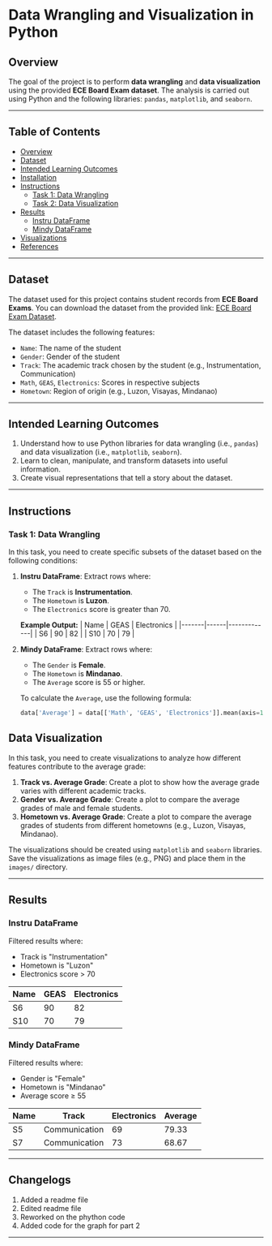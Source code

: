 # Data Wrangling and Visualization in Python

## Overview
 The goal of the project is to perform **data wrangling** and **data visualization** using the provided **ECE Board Exam dataset**. The analysis is carried out using Python and the following libraries: `pandas`, `matplotlib`, and `seaborn`.

---

## Table of Contents

- [Overview](#overview)
- [Dataset](#dataset)
- [Intended Learning Outcomes](#intended-learning-outcomes)
- [Installation](#installation)
- [Instructions](#instructions)
  - [Task 1: Data Wrangling](#task-1-data-wrangling)
  - [Task 2: Data Visualization](#task-2-data-visualization)
- [Results](#results)
  - [Instru DataFrame](#instru-dataframe)
  - [Mindy DataFrame](#mindy-dataframe)
- [Visualizations](#visualizations)
- [References](#references)

---

## Dataset

The dataset used for this project contains student records from **ECE Board Exams**. You can download the dataset from the provided link: [ECE Board Exam Dataset](bit.ly/ECEBoardExamDataset).

The dataset includes the following features:
- `Name`: The name of the student
- `Gender`: Gender of the student
- `Track`: The academic track chosen by the student (e.g., Instrumentation, Communication)
- `Math`, `GEAS`, `Electronics`: Scores in respective subjects
- `Hometown`: Region of origin (e.g., Luzon, Visayas, Mindanao)

---

## Intended Learning Outcomes

1. Understand how to use Python libraries for data wrangling (i.e., `pandas`) and data visualization (i.e., `matplotlib`, `seaborn`).
2. Learn to clean, manipulate, and transform datasets into useful information.
3. Create visual representations that tell a story about the dataset.

---

## Instructions

### Task 1: Data Wrangling

In this task, you need to create specific subsets of the dataset based on the following conditions:

1. **Instru DataFrame**: Extract rows where:
   - The `Track` is **Instrumentation**.
   - The `Hometown` is **Luzon**.
   - The `Electronics` score is greater than 70.

   **Example Output:**
   | Name  | GEAS | Electronics |
   |-------|------|-------------|
   | S6    | 90   | 82          |
   | S10   | 70   | 79          |

2. **Mindy DataFrame**: Extract rows where:
   - The `Gender` is **Female**.
   - The `Hometown` is **Mindanao**.
   - The `Average` score is 55 or higher.

   To calculate the `Average`, use the following formula:
   ```python
   data['Average'] = data[['Math', 'GEAS', 'Electronics']].mean(axis=1)
## Data Visualization

In this task, you need to create visualizations to analyze how different features contribute to the average grade:

1. **Track vs. Average Grade**: Create a plot to show how the average grade varies with different academic tracks.
2. **Gender vs. Average Grade**: Create a plot to compare the average grades of male and female students.
3. **Hometown vs. Average Grade**: Create a plot to compare the average grades of students from different hometowns (e.g., Luzon, Visayas, Mindanao).

The visualizations should be created using `matplotlib` and `seaborn` libraries. Save the visualizations as image files (e.g., PNG) and place them in the `images/` directory.

---

## Results

### Instru DataFrame

Filtered results where:
- Track is "Instrumentation"
- Hometown is "Luzon"
- Electronics score > 70

| Name  | GEAS | Electronics |
|-------|------|-------------|
| S6    | 90   | 82          |
| S10   | 70   | 79          |

### Mindy DataFrame

Filtered results where:
- Gender is "Female"
- Hometown is "Mindanao"
- Average score ≥ 55

| Name | Track          | Electronics | Average |
|------|----------------|-------------|---------|
| S5   | Communication  | 69          | 79.33   |
| S7   | Communication  | 73          | 68.67   |

---
## Changelogs
1. Added a readme file
2. Edited readme file
3. Reworked on the phython code
4. Added code for the graph for part 2

---




